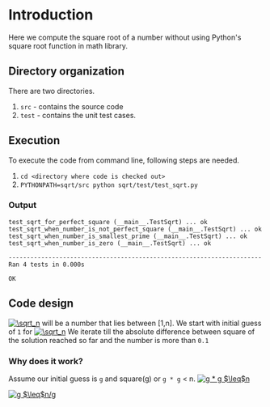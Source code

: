 # Introduction

Here we compute the square root of a number without using Python's square root function in math library.

## Directory organization

There are two directories. 
1. `src` - contains the source code
2. `test` - contains the unit test cases. 

## Execution

To execute the code from command line, following steps are needed.

1. `cd <directory where code is checked out>`
2. `PYTHONPATH=sqrt/src python sqrt/test/test_sqrt.py`

### Output
```
test_sqrt_for_perfect_square (__main__.TestSqrt) ... ok
test_sqrt_when_number_is_not_perfect_square (__main__.TestSqrt) ... ok
test_sqrt_when_number_is_smallest_prime (__main__.TestSqrt) ... ok
test_sqrt_when_number_is_zero (__main__.TestSqrt) ... ok

----------------------------------------------------------------------
Ran 4 tests in 0.000s

OK
```


## Code design

<a href="https://www.codecogs.com/eqnedit.php?latex=\sqrt_n" target="_blank"><img src="https://latex.codecogs.com/gif.latex?\sqrt_n" title="\sqrt_n" /></a> will be a number that lies between [1,n]. We start with initial guess of `1` for <a href="https://www.codecogs.com/eqnedit.php?latex=\sqrt_n" target="_blank"><img src="https://latex.codecogs.com/gif.latex?\sqrt_n" title="\sqrt_n" /></a> We iterate till the absolute difference between square of the solution reached so far and the number is more than `0.1`

### Why does it work?

Assume our initial guess is `g` and square(g) or `g * g` < n. 
<a href="https://www.codecogs.com/eqnedit.php?latex=g&space;*&space;g&space;$\leq$n" target="_blank"><img src="https://latex.codecogs.com/gif.latex?g&space;*&space;g&space;$\leq$n" title="g * g $\leq$n" /></a>

<a href="https://www.codecogs.com/eqnedit.php?latex=g&space;$\leq$n/g" target="_blank"><img src="https://latex.codecogs.com/gif.latex?g&space;$\leq$n/g" title="g $\leq$n/g" /></a>
